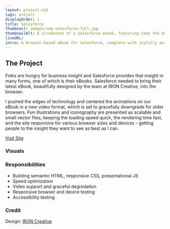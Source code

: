 ```yaml
---
layout: project.njk
tags: project
displayOrder: 1
title: Salesforce
thumbnail: images/img-salesforce-full.jpg
thumbnailAlt: A screenshot of a Salesforce ebook, featuring Cody the bear and Astro holding laboratory equipment.
liveURL:
intro: A browser-based eBook for Salesforce, complete with joyfully animated illustrations, charts, and graphs.
---
```


## The Project

Folks are hungry for business insight and Salesforce provides that insight in many forms, one of which is their eBooks. Salesforce needed to bring their latest eBook, beautifully designed by the team at IRON Creative, into the browser.

I pushed the edges of technology and centered the animations on our eBook in a new video format, which is set to gracefully downgrade for older browsers. Fun illustrations and iconography are presented as scalable and small vector files, keeping the loading speed quick, the rendering time fast, and the site responsive for various browser sizes and devices - getting people to the insight they want to see as best as I can.

[Visit Site](#)

### Visuals

### Responsibilities

- Building semantic HTML, responsive CSS, presentational JS
- Speed optimization
- Video support and graceful degredation
- Responsive browser and device testing
- Accessibility testing

### Credit

Design: [IRON Creative](https://ironcreative.com/)
